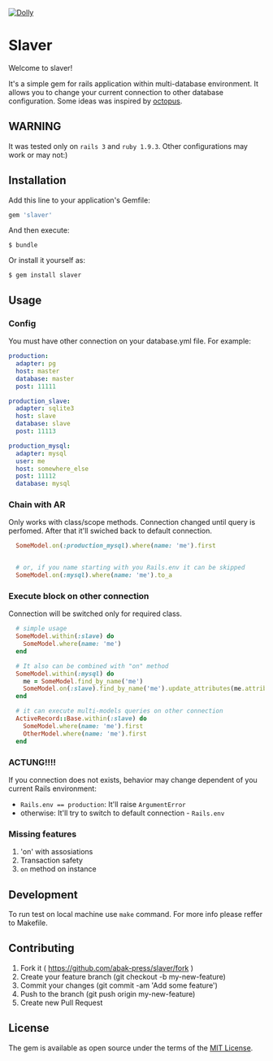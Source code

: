 [![Dolly](http://dolly.railsc.ru/badges/abak-press/slaver/master)](http://dolly.railsc.ru/projects/129/builds/latest/?ref=master)

# Slaver

Welcome to slaver!

It's a simple gem for rails application within multi-database environment.
It allows you to change your current connection to other database configuration.
Some ideas was inspired by [octopus](https://github.com/tchandy/octopus).

## WARNING

It was tested only on `rails 3` and `ruby 1.9.3`. Other configurations may work or may not:)

## Installation

Add this line to your application's Gemfile:

```ruby
gem 'slaver'
```

And then execute:

    $ bundle

Or install it yourself as:

    $ gem install slaver

## Usage

### Config
You must have other connection on your database.yml file. For example:

```yml
production:
  adapter: pg
  host: master
  database: master
  post: 11111

production_slave:
  adapter: sqlite3
  host: slave
  database: slave
  post: 11113

production_mysql:
  adapter: mysql
  user: me
  host: somewhere_else
  post: 11112
  database: mysql
```

### Chain with AR

Only works with class/scope methods. Connection changed until query is perfomed. After that it'll swiched back to default connection.

```ruby
  SomeModel.on(:production_mysql).where(name: 'me').first


  # or, if you name starting with you Rails.env it can be skipped
  SomeModel.on(:mysql).where(name: 'me').to_a
```

### Execute block on other connection

Connection will be switched only for required class.

```ruby
  # simple usage
  SomeModel.within(:slave) do
    SomeModel.where(name: 'me')
  end

  # It also can be combined with "on" method
  SomeModel.within(:mysql) do
    me = SomeModel.find_by_name('me')
    SomeModel.on(:slave).find_by_name('me').update_attributes(me.attributes)
  end

  # it can execute multi-models queries on other connection
  ActiveRecord::Base.within(:slave) do
    SomeModel.where(name: 'me').first
    OtherModel.where(name: 'me').first
  end
```
### ACTUNG!!!!

If you connection does not exists, behavior may change dependent of you current Rails environment:
 - `Rails.env == production`: It'll raise `ArgumentError`
 - otherwise: It'll try to switch to default connection - `Rails.env`

### Missing features

1. 'on' with assosiations
2. Transaction safety
3. `on` method on instance

## Development

To run test on local machine use `make` command. For more info please reffer to Makefile.

## Contributing

1. Fork it ( https://github.com/abak-press/slaver/fork )
2. Create your feature branch (git checkout -b my-new-feature)
3. Commit your changes (git commit -am 'Add some feature')
4. Push to the branch (git push origin my-new-feature)
5. Create new Pull Request



## License

The gem is available as open source under the terms of the [MIT License](http://opensource.org/licenses/MIT).
